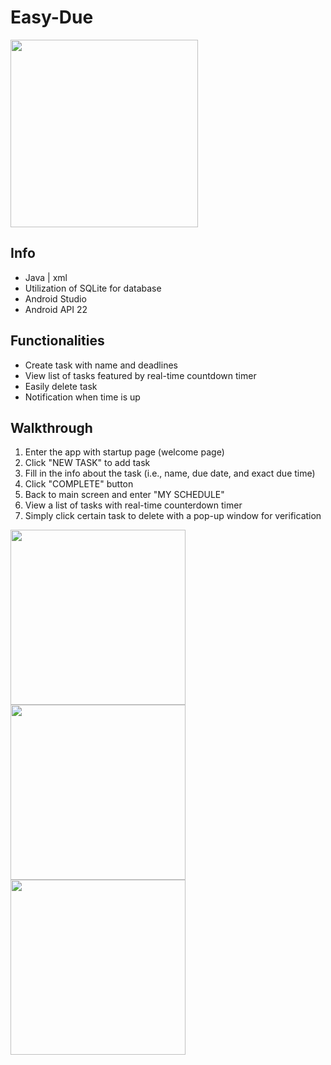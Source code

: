 # Easy-Due
<img src="https://user-images.githubusercontent.com/30460622/38837815-46972c60-4188-11e8-9cbb-a9f5314d7dc0.JPG" width="300">

## Info
- Java | xml
- Utilization of SQLite for database 
- Android Studio
- Android API 22

## Functionalities
- Create task with name and deadlines
- View list of tasks featured by real-time countdown timer
- Easily delete task
- Notification when time is up

## Walkthrough
1. Enter the app with startup page (welcome page)
2. Click "NEW TASK" to add task
3. Fill in the info about the task (i.e., name, due date, and exact due time)
4. Click "COMPLETE" button
5. Back to main screen and enter "MY SCHEDULE"
6. View a list of tasks with real-time counterdown timer
7. Simply click certain task to delete with a pop-up window for verification

<img src="https://user-images.githubusercontent.com/30460622/38838071-737044a0-4189-11e8-8359-b696135be5c2.JPG" width="280"> <img src="https://user-images.githubusercontent.com/30460622/38838072-7389ba66-4189-11e8-8d16-3e04a459fd5a.JPG" width="280"> <img src="https://user-images.githubusercontent.com/30460622/38838070-735a3eb2-4189-11e8-9b22-cf4ae6a2a756.JPG" width="280">
